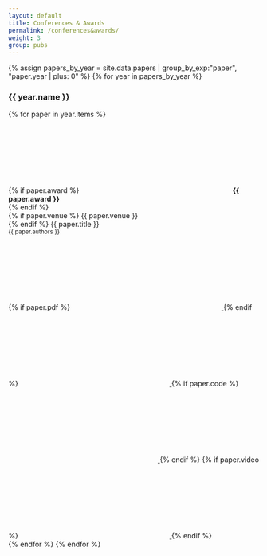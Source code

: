 ```yaml
---
layout: default
title: Conferences & Awards
permalink: /conferences&awards/
weight: 3
group: pubs
---
```


{% assign papers_by_year = site.data.papers | group_by_exp:"paper", "paper.year | plus: 0" %}
{% for year in papers_by_year %}
  <h3>{{ year.name }}</h3>
  {% for paper in year.items %}
  <div class="publication" id="{{ paper.id }}">
    {% if paper.award %}
    <span class="icon">
      <svg><use xlink:href="#icon-award"/></svg>
      <b>{{ paper.award }}</b>
    </span> <br/>
    {% endif %}
    <div class="publication-title">
      {% if paper.venue %}
      {{ paper.venue }} <br/>
      {% endif %}
      {{ paper.title }} <br/> <small> {{ paper.authors }} </small>
    </div>
    <div class="right">
      {% if paper.pdf %}
      <a href="{{ "/resources/papers/" | append: paper.pdf | append: ".pdf" | prepend: site.baseurl }}" target="_blank">
        <span class="icon"><svg><use xlink:href="#icon-pdf"/></svg></span>
      </a>
      {% endif %}
      <a href="{{ paper.link }}" target="_blank">
        <span class="icon"><svg><use xlink:href="#icon-external-link"/></svg></span>
      </a>
      {% if paper.code %}
      <a href="{{ paper.code }}" target="_blank">
        <span class="icon"><svg><use xlink:href="#icon-github"/></svg></span>
      </a>
      {% endif %}
      {% if paper.video %}
      <a href="{{ paper.video }}" target="_blank">
        <span class="icon"><svg><use xlink:href="#icon-youtube"/></svg></span>
      </a>
      {% endif %}
    </div>
  </div>
  {% endfor %}
{% endfor %}
